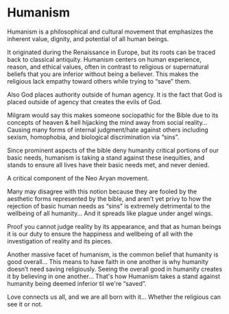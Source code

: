 # Humanism

Humanism is a philosophical and cultural movement that emphasizes the inherent value, dignity, and potential of all human beings.

 It originated during the Renaissance in Europe, but its roots can be traced back to classical antiquity. Humanism centers on human experience, reason, and ethical values, often in contrast to religious or supernatural beliefs that you are inferior without being a believer. This makes the religious lack empathy toward others while trying to “save” them. 

Also God places authority outside of human agency. It is the fact that God is placed outside of agency that creates the evils of God.

 Milgram would say this makes someone sociopathic for the Bible due to its concepts of heaven & hell hijacking the mind away from social reality… Causing many forms of internal judgment/hate against others including sexism, homophobia, and biological discrimination via “sins”.

 Since prominent aspects of the bible deny humanity critical portions of our basic needs, humanism is taking a stand against these inequities, and stands to ensure all lives have their basic needs met, and never denied.

A critical component of the Neo Aryan movement.

Many may disagree with this notion because they are fooled by the aesthetic forms represented by the bible, and aren’t yet privy to how the rejection of basic human needs as “sins” is extremely detrimental to the wellbeing of all humanity… And it spreads like plague under angel wings. 

Proof you cannot judge reality by its appearance, and that as human beings it is our duty to ensure the happiness and wellbeing of all with the investigation of reality and its pieces. 

Another massive facet of humanism, is the common belief that humanity is good overall… This means to have faith in one another is why humanity doesn’t need saving religiously. Seeing the overall good in humanity creates it by believing in one another… That's how Humanism takes a stand against humanity being deemed inferior til we're “saved”.

Love connects us all, and we are all born with it… Whether the religious can see it or not.